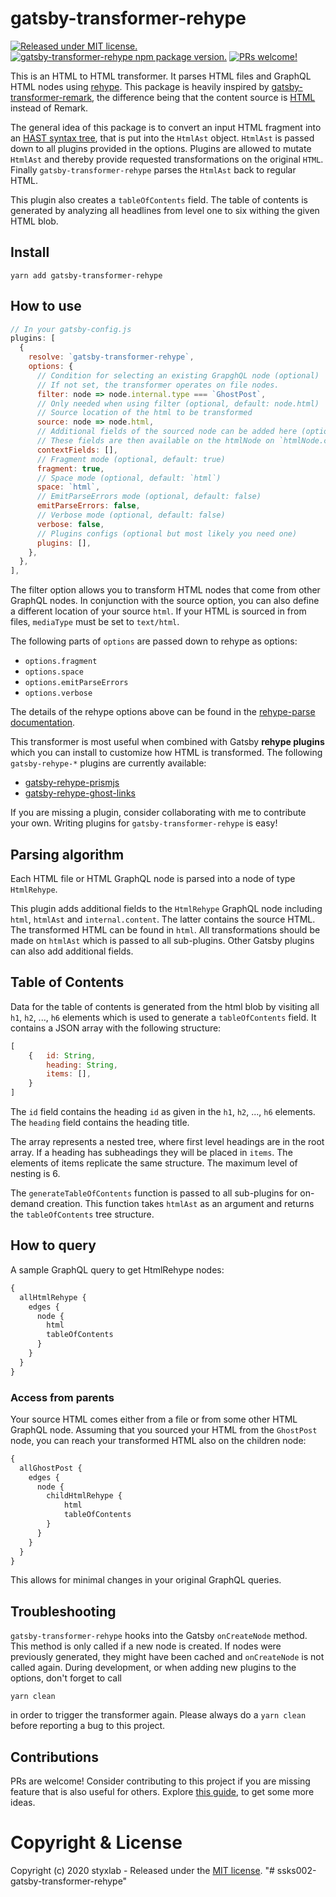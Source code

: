 # gatsby-transformer-rehype
[![Released under MIT license.](https://badgen.net/github/license/micromatch/micromatch)](https://github.com/styxlab/gatsby-theme-try-ghost/blob/master/LICENSE)
[![gatsby-transformer-rehype npm package version.](https://badgen.net/npm/v/gatsby-transformer-rehype)](https://www.npmjs.org/package/gatsby-transformer-rehype)
[![PRs welcome!](https://img.shields.io/badge/PRs-welcome-brightgreen.svg)]()

This is an HTML to HTML transformer. It parses HTML files and GraphQL HTML nodes using [rehype](https://github.com/rehypejs/rehype/). This package is heavily inspired by [gatsby-transformer-remark](https://www.gatsbyjs.org/packages/gatsby-transformer-remark/), the difference being that the content source is [HTML](https://www.w3schools.com/html/) instead of Remark.

The general idea of this package is to convert an input HTML fragment into an [HAST syntax tree](https://github.com/syntax-tree/hast), that is put into the `HtmlAst` object. `HtmlAst` is passed down to all plugins provided in the options. Plugins are allowed to mutate `HtmlAst` and thereby provide requested transformations on the original `HTML`. Finally `gatsby-transformer-rehype` parses the `HtmlAst` back to regular HTML.

This plugin also creates a `tableOfContents` field. The table of contents is generated by analyzing all headlines from level one to six withing the given HTML blob.

## Install

`yarn add gatsby-transformer-rehype`

## How to use

```javascript
// In your gatsby-config.js
plugins: [
  {
    resolve: `gatsby-transformer-rehype`,
    options: {
      // Condition for selecting an existing GrapghQL node (optional)
      // If not set, the transformer operates on file nodes.
      filter: node => node.internal.type === `GhostPost`,
      // Only needed when using filter (optional, default: node.html)
      // Source location of the html to be transformed
      source: node => node.html,
      // Additional fields of the sourced node can be added here (optional)
      // These fields are then available on the htmlNode on `htmlNode.context`
      contextFields: [],
      // Fragment mode (optional, default: true)
      fragment: true,
      // Space mode (optional, default: `html`)
      space: `html`,
      // EmitParseErrors mode (optional, default: false)
      emitParseErrors: false,
      // Verbose mode (optional, default: false)
      verbose: false,
      // Plugins configs (optional but most likely you need one)
      plugins: [],
    },
  },
],
```

The filter option allows you to transform HTML nodes that come from other GraphQL nodes. In conjunction
with the source option, you can also define a different location of your source `html`. If your HTML is sourced in from files, `mediaType` must be set to `text/html`.

The following parts of `options` are passed down to rehype as options:

- `options.fragment`
- `options.space`
- `options.emitParseErrors`
- `options.verbose`

The details of the rehype options above can be found in the [rehype-parse documentation](https://github.com/rehypejs/rehype/tree/master/packages/rehype-parse#options).

This transformer is most useful when combined with Gatsby **rehype plugins** which you can install to customize how HTML is transformed. The following `gatsby-rehype-*` plugins are currently available:

- [gatsby-rehype-prismjs](https://github.com/styxlab/gatsby-theme-try-ghost/tree/master/packages/gatsby-rehype-prismjs)
- [gatsby-rehype-ghost-links](https://github.com/styxlab/gatsby-theme-try-ghost/tree/master/packages/gatsby-rehype-ghost-links)

If you are missing a plugin, consider collaborating with me to contribute your own. Writing plugins for `gatsby-transformer-rehype` is easy!

## Parsing algorithm

Each HTML file or HTML GraphQL node is parsed into a node of type `HtmlRehype`.

This plugin adds additional fields to the `HtmlRehype` GraphQL node including `html`, `htmlAst` and `internal.content`. The latter contains the source HTML. The transformed HTML can be found in `html`. All transformations should be made on `htmlAst` which is passed to all sub-plugins. Other Gatsby plugins can also add additional fields.

## Table of Contents

Data for the table of contents is generated from the html blob by visiting all `h1`, `h2`, ..., `h6` elements which is used to generate a `tableOfContents` field. It contains a JSON array with the following structure:

```javascript
[
    {   id: String, 
        heading: String, 
        items: [],
    }
]
``` 

The `id` field contains the heading `id` as given in the `h1`, `h2`, ..., `h6` elements. The `heading` field contains the heading title.

The array represents a nested tree, where first level headings are in the root array. If a heading has subheadings they will be placed in `items`. The elements of items replicate the same structure. The maximum level of nesting is 6.

The `generateTableOfContents` function is passed to all sub-plugins for on-demand creation. This function takes `htmlAst` as an argument and returns the `tableOfContents` tree structure.

## How to query

A sample GraphQL query to get HtmlRehype nodes:

```graphql
{
  allHtmlRehype {
    edges {
      node {
        html
        tableOfContents
      }
    }
  }
}
```

### Access from parents

Your source HTML comes either from a file or from some other HTML GraphQL node. Assuming that you sourced your HTML from the `GhostPost` node, you can reach your transformed HTML also on the children node:

```graphql
{
  allGhostPost {
    edges {
      node {
        childHtmlRehype {
            html
            tableOfContents
        }
      }
    }
  }
}
```

This allows for minimal changes in your original GraphQL queries.

## Troubleshooting

`gatsby-transformer-rehype` hooks into the Gatsby `onCreateNode` method. This method is only called if a new node is created. If nodes were previously generated, they might have been cached and `onCreateNode` is not called again. During development, or when adding new plugins to the options, don't forget to call

`yarn clean`

in order to trigger the transformer again. Please always do a `yarn clean` before reporting a bug to this project.


## Contributions

PRs are welcome! Consider contributing to this project if you are missing feature that is also useful for others. Explore [this guide](https://github.com/styxlab/gatsby-theme-try-ghost/tree/master/CONTRIBUTING.md), to get some more ideas.


# Copyright & License

Copyright (c) 2020 styxlab - Released under the [MIT license](LICENSE).
"# ssks002-gatsby-transformer-rehype" 
